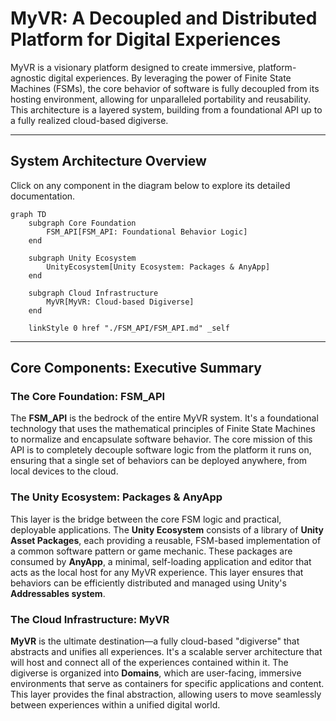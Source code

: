 
# MyVR: A Decoupled and Distributed Platform for Digital Experiences

MyVR is a visionary platform designed to create immersive, platform-agnostic digital experiences. By leveraging the power of Finite State Machines (FSMs), the core behavior of software is fully decoupled from its hosting environment, allowing for unparalleled portability and reusability. This architecture is a layered system, building from a foundational API up to a fully realized cloud-based digiverse.

---

## System Architecture Overview

Click on any component in the diagram below to explore its detailed documentation.

```mermaid
graph TD
    subgraph Core Foundation
        FSM_API[FSM_API: Foundational Behavior Logic]
    end

    subgraph Unity Ecosystem
        UnityEcosystem[Unity Ecosystem: Packages & AnyApp]
    end

    subgraph Cloud Infrastructure
        MyVR[MyVR: Cloud-based Digiverse]
    end

    linkStyle 0 href "./FSM_API/FSM_API.md" _self

```

-----

## Core Components: Executive Summary

### The Core Foundation: FSM\_API

The **FSM\_API** is the bedrock of the entire MyVR system. It's a foundational technology that uses the mathematical principles of Finite State Machines to normalize and encapsulate software behavior. The core mission of this API is to completely decouple software logic from the platform it runs on, ensuring that a single set of behaviors can be deployed anywhere, from local devices to the cloud.

### The Unity Ecosystem: Packages & AnyApp

This layer is the bridge between the core FSM logic and practical, deployable applications. The **Unity Ecosystem** consists of a library of **Unity Asset Packages**, each providing a reusable, FSM-based implementation of a common software pattern or game mechanic. These packages are consumed by **AnyApp**, a minimal, self-loading application and editor that acts as the local host for any MyVR experience. This layer ensures that behaviors can be efficiently distributed and managed using Unity's **Addressables system**.

### The Cloud Infrastructure: MyVR

**MyVR** is the ultimate destination—a fully cloud-based "digiverse" that abstracts and unifies all experiences. It's a scalable server architecture that will host and connect all of the experiences contained within it. The digiverse is organized into **Domains**, which are user-facing, immersive environments that serve as containers for specific applications and content. This layer provides the final abstraction, allowing users to move seamlessly between experiences within a unified digital world.
